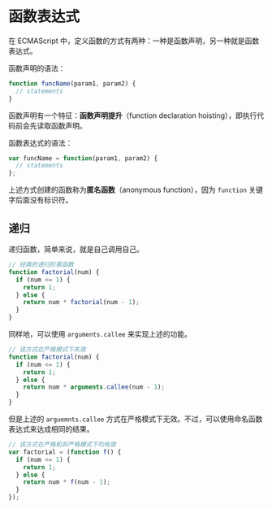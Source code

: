 # 函数表达式

在 ECMAScript 中，定义函数的方式有两种：一种是函数声明，另一种就是函数表达式。

函数声明的语法：

```js
function funcName(param1, param2) {
  // statements
}
```

函数声明有一个特征：**函数声明提升**（function declaration hoisting），即执行代码前会先读取函数声明。

函数表达式的语法：

```js
var funcName = function(param1, param2) {
  // statements
};
```

上述方式创建的函数称为**匿名函数**（anonymous function），因为 `function` 关键字后面没有标识符。

## 递归

递归函数，简单来说，就是自己调用自己。

```js
// 经典的递归阶乘函数
function factorial(num) {
  if (num <= 1) {
    return 1;
  } else {
    return num * factorial(num - 1);
  }
}
```

同样地，可以使用 `arguments.callee` 来实现上述的功能。

```js
// 该方式在严格模式下失效
function factorial(num) {
  if (num <= 1) {
    return 1;
  } else {
    return num * arguments.callee(num - 1);
  }
}
```

但是上述的 `arguemnts.callee` 方式在严格模式下无效。不过，可以使用命名函数表达式来达成相同的结果。

```js
// 该方式在严格和非严格模式下均有效
var factorial = (function f() {
  if (num <= 1) {
    return 1;
  } else {
    return num * f(num - 1);
  }
});
```